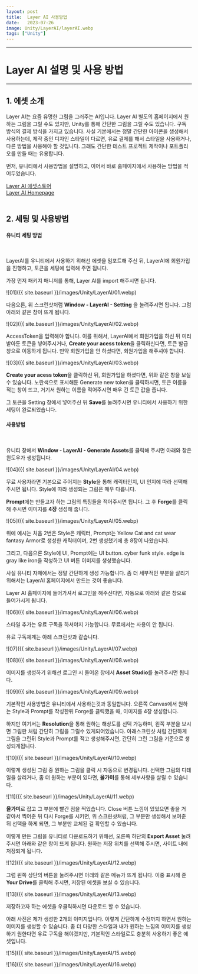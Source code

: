 ```yaml
---
layout: post
title:  Layer AI 사용방법
date:   2023-07-26
image: Unity/LayerAI/layerAI.webp
tags: ["Unity"]
---
```




---
# Layer AI 설명 및 사용 방법
---

## 1. 에셋 소개
Layer AI는 요즘 유명한 그림을 그러주는 AI입니다. Layer AI 별도의 홈페이지에서 원하는 그림을 그릴 수도 있지만,
Unity를 통해 간단한 그림을 그릴 수도 있습니다.
구독 방식의 결제 방식을 가지고 있습니다. 사실 기본에서는 정말 간단한 아이콘을 생성해서 사용하는데,
제작 중인 디자인 스타일이 다르면, 유료 결제를 해서 스타일을 사용하거나, 다른 방법을 사용해야 할 것입니다.
그래도 간단한 테스트 프로젝트 제작이나 포트폴리오를 만들 때는 유용합니다.

먼저, 유니티에서 사용방법을 설명하고, 이어서 바로 홈페이지에서 사용하는 방법을 적어두었습니다.

[Layer AI 에셋스토어](https://assetstore.unity.com/packages/tools/generative-ai/layer-ai-257854)<br>
[Layer AI Homepage](https://layer.ai/)
<br><br>

## 2. 세팅 및 사용방법

#### 유니티 세팅 방법
<br>

LayerAI를 유니티에서 사용하기 위해선 에셋을 임포트해 주신 뒤, LayerAI에 회원가입을 진행하고, 토큰을 세팅에 입력해 주면 됩니다.

가장 먼저 패키지 매니저를 통해, Layer AI를 import 해주시면 됩니다.

![01]({{ site.baseurl }}/images/Unity/LayerAI/01.webp)

다음으론, 위 스크린샷처럼 **Window - LayerAI - Setting** 을 눌려주시면 됩니다.
그럼 아래와 같은 창이 뜨게 됩니다.

![02]({{ site.baseurl }}/images/Unity/LayerAI/02.webp)

AccessToken을 입력해야 합니다. 이를 위해서, LayerAI에서 회원가입을 하신 뒤 미리 받아둔 토큰을 넣어주시거나, **Create your acess token**을 클릭하신다면, 토큰 발급 창으로 이동하게 됩니다. 만약 회원가입을 안 하셨다면, 회원가입을 해주셔야 합니다.

![03]({{ site.baseurl }}/images/Unity/LayerAI/03.webp)

**Create your acess token**을 클릭하신 뒤, 회원가입을 하셨다면, 위와 같은
창을 보실 수 있습니다. 노란색으로 표시해둔 Generate new token을 클릭하시면,
토큰 이름을 적는 창이 뜨고, 거기서 원하는 이름을 적어주시면 매우 긴 토큰 값을 줍니다.

그 토큰을 Setting 창에서 넣어주신 뒤 **Save**를 눌려주시면 유니티에서 사용하기 위한 세팅이 완료되었습니다.

#### 사용방법
<br>

유니티 창에서 **Window - LayerAI - Generate Assets**를 클릭해 주시면 아래와 창은 윈도우가 생성됩니다.

![04]({{ site.baseurl }}/images/Unity/LayerAI/04.webp)

무료 사용자라면 기본으로 주어지는 **Style**을 통해 캐릭터인지, UI 인지에 따라 선택해 주시면 됩니다. Style에 따라 생성되는 그림은 매우 다릅니다.

**Prompt**에는 만들고자 하는 그림의 특징들을 적어주시면 됩니다. 그 후 **Forge**를 클릭해 주시면 이미지를 **4장** 생성해 줍니다.

![05]({{ site.baseurl }}/images/Unity/LayerAI/05.webp)

위에 예시는 처음 2번은 Style은 캐릭터, Prompt는 Yellow Cat and cat wear fantasy Armor로 생성한 캐릭터이며, 2번 생성했기에 총 8장이 나왔습니다.

그리고, 다음으론 Style에 UI, Prompt에는 UI button. cyber funk style. edge is gray like iron을 작성하고 UI 버튼 이미지를 생성했습니다.

사실 유니티 자체에서는 정말 간단하게 생성 가능합니다.
좀 더 세부적인 부분을 살리기 위해서는 LayerAI 홈페이지에서 만드는 것이 좋습니다.

Layer AI 홈페이지에 들어가셔서 로그인을 해주신다면, 자동으로 아래와 같은 창으로 들어가시게 됩니다.

![06]({{ site.baseurl }}/images/Unity/LayerAI/06.webp)

스타일 추가는 유료 구독을 하셔야지 가능합니다. 무료에서는 사용이 안 됩니다.

유료 구독체계는 아례 스크린샷과 같습니다.

![07]({{ site.baseurl }}/images/Unity/LayerAI/07.webp)

![08]({{ site.baseurl }}/images/Unity/LayerAI/08.webp)

이미지를 생성하기 위해선 로그인 시 들어온 창에서 **Asset Studio**를 눌려주시면 됩니다.

![09]({{ site.baseurl }}/images/Unity/LayerAI/09.webp)

기본적인 사용방법은 유니티에서 사용하는것과 동일합니다.
오른쪽 Canvas에서 원하는 Style과 Prompt를 작성한뒤 Forge를 클릭했을 때, 이미지를 4장 생성합니다.

하지만 여기서는 **Resolution**을 통해 원하는 해상도를 선택 가능하며, 왼쪽 부분을 보시면 그림판 처럼 간단히 그림을 그릴수 있게되어있습니다. 아래스크린샷 처럼 간단하게 그림을 그린뒤 Style과 Prompt를 적고 생성해주시면, 간단히 그린 그림을 기준으로 생성되게됩니다. 

![10]({{ site.baseurl }}/images/Unity/LayerAI/10.webp)

이렇게 생성된 그림 중 원하는 그림을 클릭 시 자동으로 변경됩니다.
선택한 그림의 디테일을 살리거나, 좀 더 원하는 부분이 있다면,
**올가미**를 통해 세부사항을 살릴 수 있습니다.

![11]({{ site.baseurl }}/images/Unity/LayerAI/11.webp)

**올가미**로 잡고 그 부분에 빨간 점을 찍었습니다. Close 버튼 느낌이 있었으면 좋을 거 같아서 찍어준 뒤 다시 Forge를 시키면, 위 스크린샷처럼, 그 부분만 생성해서 보여준 뒤 선택을 하게 되면, 그 부분만 교체된 걸 확인할 수 있습니다.

이렇게 만든 그림을 유니티로 다운로드하기 위해선, 오른쪽 하단의 **Export Asset** 눌려주시면 아래와 같은 창이 뜨게 됩니다.
원하는 저장 위치를 선택해 주시면, 사이트 내에 저장되게 됩니다.

![12]({{ site.baseurl }}/images/Unity/LayerAI/12.webp)

그럼 왼쪽 상단의 버튼을 눌려주시면 아래와 같은 메뉴가 뜨게 됩니다.
이중 표시해 준 **Your Drive**를 클릭해 주시면, 저장된 에셋을 보실 수 있습니다.

![13]({{ site.baseurl }}/images/Unity/LayerAI/13.webp)

저장하고자 하는 에셋을 우클릭하시면 다운로드 할 수 있습니다.

아래 사진은 제가 생성한 2개의 이미지입니다.
이렇게 간단하게 수정까지 하면서 원하는 이미지를 생성할 수 있습니다.
좀 더 다양한 스타일과 내가 원하는 느낌의 이미지를 생성하기 원한다면 유료 구독을 해야겠지만, 기본적인 스타일로도 충분히 사용하기 좋은 에셋입니다.

![15]({{ site.baseurl }}/images/Unity/LayerAI/15.webp)

![16]({{ site.baseurl }}/images/Unity/LayerAI/16.webp)